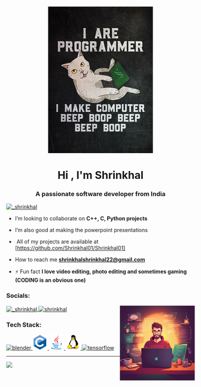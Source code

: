 <p align="center">
  <img src="https://github.com/Shrinkhal01/Shrinkhal01/blob/main/Metal%20Poster%20Programmer%20Cat.jpg" alt="logo">
</p>

<h1 align="center">Hi , I'm Shrinkhal</h1>
<h3 align="center">A passionate software developer from India</h3>


<p align="left">
  <a href="https://twitter.com/_shrinkhal" target="blank">
    <img src="https://img.shields.io/twitter/follow/_shrinkhal?logo=twitter&style=for-the-badge" alt="_shrinkhal" />
  </a>
</p>

-  I’m looking to collaborate on **C++, C, Python projects**


-  I’m also good at making the powerpoint presentations

- ‍ All of my projects are available at [https://github.com/Shrinkhal01/Shrinkhal01]

-  How to reach me **shrinkhalshrinkhal22@gmail.com**

- ⚡ Fun fact **I love video editing, photo editing and sometimes gaming (CODING is an obvious one)**

<h3 align="left"> Socials:</h3>
<img align="right" alt="coding" width="200" src="https://github.com/Shrinkhal01/Shrinkhal01/blob/main/A%20determined%20individual.jpg">
<p align="left">
  <a href="https://twitter.com/_shrinkhal" target="blank">
    <img align="center" src="https://raw.githubusercontent.com/rahuldkjain/github-profile-readme-generator/master/src/images/icons/Social/twitter.svg" alt="_shrinkhal" height="30" width="40" />
  </a>
  <a href="https://www.leetcode.com/shrinkhal" target="blank">
    <img align="center" src="https://raw.githubusercontent.com/rahuldkjain/github-profile-readme-generator/master/src/images/icons/Social/leet-code.svg" alt="shrinkhal" height="30" width="40" />
  </a>
</p>

<h3 align="left"> Tech Stack:</h3>
<p align="left">
  <a href="https://www.blender.org/" target="_blank" rel="noreferrer">
    <img src="https://download.blender.org/branding/community/blender_community_badge_white.svg" alt="blender" width="40" height="40" />
  </a>
  <a href="https://www.cprogramming.com/" target="_blank" rel="noreferrer">
    <img src="https://raw.githubusercontent.com/devicons/devicon/master/icons/c/c-original.svg" alt="c" width="40" height="40" />
  </a>
  <a href="https://www.java.com" target="_blank" rel="noreferrer">
    <img src="https://raw.githubusercontent.com/devicons/devicon/master/icons/java/java-original.svg" alt="java" width="40" height="40" />
  </a>
  <a href="https://www.linux.org/" target="_blank" rel="noreferrer">
    <img src="https://raw.githubusercontent.com/devicons/devicon/master/icons/linux/linux-original.svg" alt="linux" width="40" height="40" />
  </a>
  <a href="https://www.tensorflow.org" target="_blank" rel="noreferrer">
    <img src="https://www.vectorlogo.zone/logos/tensorflow/tensorflow-icon.svg" alt="tensorflow" width="40" height="40" />
  </a>
</p>

---

[![](https://visitcount.itsvg.in/api?id=Shrinkhal01&icon=0&color=0)](https://visitcount.itsvg.in)

